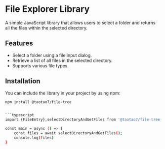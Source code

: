# File Explorer Library

A simple JavaScript library that allows users to select a folder and returns all the files within the selected directory.

## Features

- Select a folder using a file input dialog.
- Retrieve a list of all files in the selected directory.
- Supports various file types.

## Installation

You can include the library in your project by using npm:

```bash
npm install @taotao7/file-tree


```typescript
import {FileEntry},selectDirectoryAndGetFiles from '@taotao7/file-tree';

const main = async () => {
    const files = await selectDirectoryAndGetFiles();
    console.log(files)
}


```
